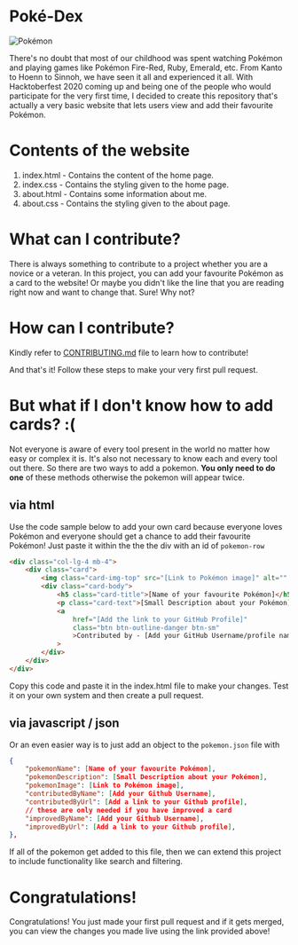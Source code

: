 # Poké-Dex

![Pokémon](https://upload.wikimedia.org/wikipedia/commons/thumb/9/98/International_Pok%C3%A9mon_logo.svg/1200px-International_Pok%C3%A9mon_logo.svg.png)

There's no doubt that most of our childhood was spent watching Pokémon and playing games like Pokémon Fire-Red, Ruby, Emerald, etc. From Kanto to Hoenn to Sinnoh, we have seen it all and experienced it all. With Hacktoberfest 2020 coming up and being one of the people who would participate for the very first time, I decided to create this repository that's actually a very basic website that lets users view and add their favourite Pokémon.

# Contents of the website

1. index.html - Contains the content of the home page.
2. index.css - Contains the styling given to the home page.
3. about.html - Contains some information about me.
4. about.css - Contains the styling given to the about page.

# What can I contribute?

There is always something to contribute to a project whether you are a novice or a veteran. In this project, you can add your favourite Pokémon as a card to the website! Or maybe you didn't like the line that you are reading right now and want to change that. Sure! Why not?

# How can I contribute?

Kindly refer to [CONTRIBUTING.md](https://github.com/AM1CODES/Poke-Dex/blob/master/CONTRIBUTING.md) file to learn how to contribute!

And that's it!
Follow these steps to make your very first pull request.

# But what if I don't know how to add cards? :(

Not everyone is aware of every tool present in the world no matter how easy or complex it is. It's also not necessary to know each and every tool out there. So there are two ways to add a pokemon. **You only need to do one** of these methods otherwise the pokemon will appear twice.

## via html

Use the code sample below to add your own card because everyone loves Pokémon and everyone should get a chance to add their favourite Pokémon! Just paste it within the the the div with an id of `pokemon-row`

```html
<div class="col-lg-4 mb-4">
	<div class="card">
		<img class="card-img-top" src="[Link to Pokémon image]" alt="" />
		<div class="card-body">
			<h5 class="card-title">[Name of your favourite Pokémon]</h5>
			<p class="card-text">[Small Description about your Pokémon]</p>
			<a
				href="[Add the link to your GitHub Profile]"
				class="btn btn-outline-danger btn-sm"
				>Contributed by - [Add your GitHub Username/profile name]</a
			>
		</div>
	</div>
</div>
```

Copy this code and paste it in the index.html file to make your changes. Test it on your own system and then create a pull request.

## via javascript / json

Or an even easier way is to just add an object to the `pokemon.json` file with

```json
{
	"pokemonName": [Name of your favourite Pokémon],
	"pokemonDescription": [Small Description about your Pokémon],
	"pokemonImage": [Link to Pokémon image],
	"contributedByName": [Add your Github Username],
	"contributedByUrl": [Add a link to your Github profile],
	// these are only needed if you have improved a card
	"improvedByName": [Add your Github Username],
	"improvedByUrl": [Add a link to your Github profile],
},
```

If all of the pokemon get added to this file, then we can extend this project to include functionality like search and filtering.

# Congratulations!

Congratulations! You just made your first pull request and if it gets merged, you can view the changes you made live using the link provided above!

